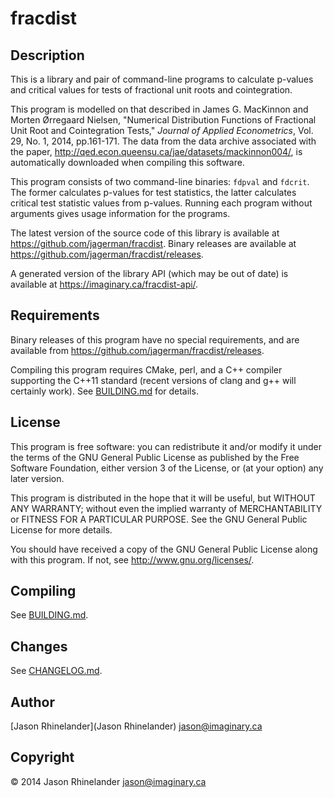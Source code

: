 # fracdist

## Description

This is a library and pair of command-line programs to calculate p-values and
critical values for tests of fractional unit roots and cointegration.

This program is modelled on that described in James G. MacKinnon and Morten
Ørregaard Nielsen, "Numerical Distribution Functions of Fractional Unit Root
and Cointegration Tests," *Journal of Applied Econometrics*, Vol. 29, No. 1,
2014, pp.161-171.  The data from the data archive associated with the paper,
http://qed.econ.queensu.ca/jae/datasets/mackinnon004/, is automatically
downloaded when compiling this software.

This program consists of two command-line binaries: `fdpval` and `fdcrit`.  The
former calculates p-values for test statistics, the latter calculates critical
test statistic values from p-values.  Running each program without arguments
gives usage information for the programs.

The latest version of the source code of this library is available at
https://github.com/jagerman/fracdist.  Binary releases are available at
https://github.com/jagerman/fracdist/releases.

A generated version of the library API (which may be out of date) is available
at https://imaginary.ca/fracdist-api/.

## Requirements

Binary releases of this program have no special requirements, and are available
from https://github.com/jagerman/fracdist/releases.

Compiling this program requires CMake, perl, and a C++ compiler supporting the
C++11 standard (recent versions of clang and g++ will certainly work).  See
[BUILDING.md](BUILDING.md) for details.

## License

This program is free software: you can redistribute it and/or modify it under
the terms of the GNU General Public License as published by the Free Software
Foundation, either version 3 of the License, or (at your option) any later
version.

This program is distributed in the hope that it will be useful, but WITHOUT ANY
WARRANTY; without even the implied warranty of MERCHANTABILITY or FITNESS FOR A
PARTICULAR PURPOSE.  See the GNU General Public License for more details.

You should have received a copy of the GNU General Public License along with
this program.  If not, see <http://www.gnu.org/licenses/>.

## Compiling

See [BUILDING.md](BUILDING.md).

## Changes

See [CHANGELOG.md](CHANGELOG.md).

## Author

[Jason Rhinelander](Jason Rhinelander) <jason@imaginary.ca>

## Copyright

© 2014 Jason Rhinelander <jason@imaginary.ca>
